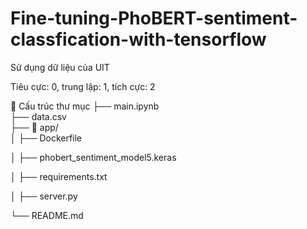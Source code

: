 # Fine-tuning-PhoBERT-sentiment-classfication-with-tensorflow
Sử dụng dữ liệu của UIT

Tiêu cực: 0, trung lập: 1, tích cực: 2

📂 Cấu trúc thư mục
├── main.ipynb                            
├── data.csv                             
├── 📂 app/                                 
│   ├── Dockerfile                 

│   ├── phobert_sentiment_model5.keras     

│   ├── requirements.txt

│   ├── server.py

└── README.md


